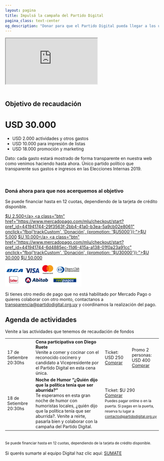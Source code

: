 ```yaml
---
layout: pagina
title: Impulsá la campaña del Partido Digital
pagina_class: text-center
og_description: "Donar para que el Partido Digital pueda llegar a los usd30.000 que necesita para la campaña, ¡apoyalos!"
---
```


<script src="/assets/js/jquery.stepProgressBar.js"></script>
<script src="/assets/js/quieroapoyar.js"></script>

<div class="col-lg-12">
    <div class="col-lg-8 mx-auto">
        <div class="embed-responsive embed-responsive-16by9">
            <iframe class="embed-responsive-item" src="https://www.youtube.com/embed/vQEoXqoFccE?rel=0" allowfullscreen></iframe>
        </div>
    </div>
</div>
<br>

## Objetivo de recaudación
<h1 class="d-block">USD 30.000</h1>
<ul class="d-inline-block">
  <li>USD 2.000 actividades y otros gastos</li>
  <li>USD 10.000 para impresión de listas</li>
  <li>USD 18.000 promoción y marketing</li>
</ul>

Dato: cada gasto estará mostrado de forma transparente en nuestra web como venimos haciendo hasta ahora. <i class="fa fa-trophy" aria-hidden="true"></i> Único partido político que transparente sus gastos e ingresos en las Elecciones Internas 2019. 

<div id="objetivos"></div><br>

### Doná ahora para que nos acerquemos al objetivo
Se puede financiar hasta en 12 cuotas, dependiendo de la tarjeta de crédito disponible.

<a class="btn" href="https://www.mercadopago.com/mlu/checkout/start?pref_id=441941744-651d7b7d-2c29-42ed-a6f2-4e5b60731c6b" onclick="fbq('trackCustom', 'Donación', {promotion: '$U2500'});">$U 2.500</a>
<a class="btn" href="https://www.mercadopago.com/mlu/checkout/start?pref_id=441941744-29f3563f-2bb4-41a0-b3ea-5a9cb02e8061" onclick="fbq('trackCustom', 'Donación', {promotion: '$U5000'});">$U 5.000</a>
<a class="btn" href="https://www.mercadopago.com/mlu/checkout/start?pref_id=441941744-2a878a99-5e88-4f25-8b3d-a95bb6b6f8a3" onclick="fbq('trackCustom', 'Donación', {promotion: '$U10000%'});">$U 10.000</a>
<a class="btn" href="https://www.mercadopago.com/mlu/checkout/start?pref_id=441941744-6d4885ec-11d6-415a-a138-01f0a23a91cc" onclick="fbq('trackCustom', 'Donación', {promotion: '$U30000'});">$U 30.000</a>
<a class="btn" href="https://www.mercadopago.com/mlu/checkout/start?pref_id=441941744-4436b482-14a7-4748-b6fa-07d725fb3f49" onclick="fbq('trackCustom', 'Donación', {promotion: '$U50000'});">$U 50.000</a>

<img width="250" src="/assets/img/logos_pagos.png" />

Si tienes otro medio de pago que no está habilitado por Mercado Pago o quieres colaborar con otro monto, contactanos a [transparencia@partidodigital.org.uy](mailto:transparencia@partidodigital.org.uy) y coordinamos la realización del pago.

## Agenda de actividades

Venite a las actividades que tenemos de recaudación de fondos

<table class="table table-bordered m-0">
  <tbody>
    <tr>
      <td width="20%" class="text-center">17 de Setiembre <br>20:30hs</td>
      <td width="50%"><b>Cena participativa con Diego Ruete</b><br>Venite a comer y cocinar con el reconocido cocinero y candidato a Vicepresidente por el Partido Digital en esta cena única.</td>
      <td width="10%" class="text-center">Ticket: USD 250<br><a class="btn small" href="http://bit.ly/CenaConRuete1pers" onclick="fbq('trackCustom', 'Actividad', {promotion: 'Ticket_17_Sept'});">Comprar</a></td>
      <td width="10%" class="text-center">Promo 2 personas: USD 400<br><a class="btn small" href="http://bit.ly/CenaConRuete2pers" onclick="fbq('trackCustom', 'Actividad', {promotion: 'Promo2Personas_17_Sept'});">Comprar</a></td>
    </tr>
    <tr>
      <td width="20%" class="text-center">18 de Setiembre <br>20:30hs</td>
      <td width="60%"><b>Noche de Humor “¿Quién dijo que la política tenía que ser aburrida?”</b><br>Te esperamos en esta gran noche de humor con humoristas locales, ¿quién dijo que la política tenía que ser aburrida?. Venite a reirte, pasarla bien y colaborar con la campaña del Partido Digital.</td>
      <td width="15%" colspan="2" class="text-center">Ticket: $U 290<br><a class="btn small" href="https://www.mercadopago.com/mlu/checkout/start?pref_id=441941744-c0a068b4-78d3-4e8b-bd49-8f6234916664" onclick="fbq('trackCustom', 'Actividad', {promotion: 'Ticket_18_Sept'});">Comprar</a><br><small>Puedes pagar online o en la puerta. Si pagas en la puerta, reserva tu lugar a <a href="mailto:contacto@partidodigital.org.uy">contacto@partidodigital.org.uy</a></small></td>
    </tr>
  </tbody>
</table>
<br>
<small>Se puede financiar hasta en 12 cuotas, dependiendo de la tarjeta de crédito disponible.</small>
<br><br>
Si querés sumarte al equipo Digital haz clic aquí: <a href="/voluntariado" class="btn">SUMATE</a>
